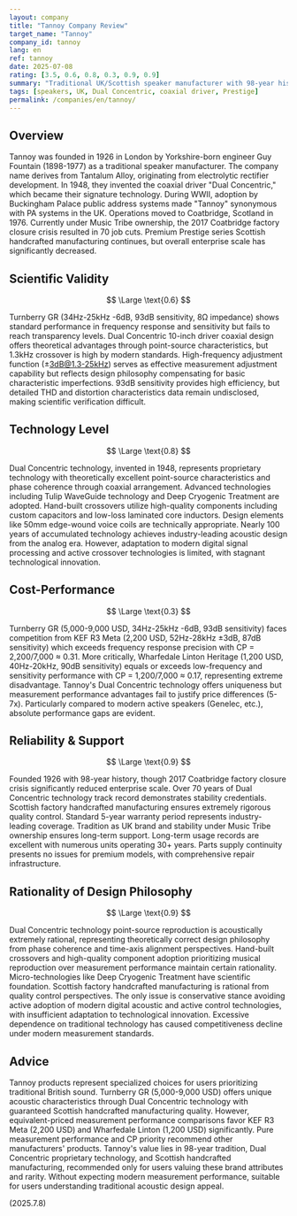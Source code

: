 ```yaml
---
layout: company
title: "Tannoy Company Review"
target_name: "Tannoy"
company_id: tannoy
lang: en
ref: tannoy
date: 2025-07-08
rating: [3.5, 0.6, 0.8, 0.3, 0.9, 0.9]
summary: "Traditional UK/Scottish speaker manufacturer with 98-year history, but 2017 factory closure reduced scale. Dual Concentric technology is unique but cost-performance has declined by modern measurement standards."
tags: [speakers, UK, Dual Concentric, coaxial driver, Prestige]
permalink: /companies/en/tannoy/
---
```


## Overview

Tannoy was founded in 1926 in London by Yorkshire-born engineer Guy Fountain (1898-1977) as a traditional speaker manufacturer. The company name derives from Tantalum Alloy, originating from electrolytic rectifier development. In 1948, they invented the coaxial driver "Dual Concentric," which became their signature technology. During WWII, adoption by Buckingham Palace public address systems made "Tannoy" synonymous with PA systems in the UK. Operations moved to Coatbridge, Scotland in 1976. Currently under Music Tribe ownership, the 2017 Coatbridge factory closure crisis resulted in 70 job cuts. Premium Prestige series Scottish handcrafted manufacturing continues, but overall enterprise scale has significantly decreased.

## Scientific Validity

$$ \Large \text{0.6} $$

Turnberry GR (34Hz-25kHz -6dB, 93dB sensitivity, 8Ω impedance) shows standard performance in frequency response and sensitivity but fails to reach transparency levels. Dual Concentric 10-inch driver coaxial design offers theoretical advantages through point-source characteristics, but 1.3kHz crossover is high by modern standards. High-frequency adjustment function (±3dB@1.3-25kHz) serves as effective measurement adjustment capability but reflects design philosophy compensating for basic characteristic imperfections. 93dB sensitivity provides high efficiency, but detailed THD and distortion characteristics data remain undisclosed, making scientific verification difficult.

## Technology Level

$$ \Large \text{0.8} $$

Dual Concentric technology, invented in 1948, represents proprietary technology with theoretically excellent point-source characteristics and phase coherence through coaxial arrangement. Advanced technologies including Tulip WaveGuide technology and Deep Cryogenic Treatment are adopted. Hand-built crossovers utilize high-quality components including custom capacitors and low-loss laminated core inductors. Design elements like 50mm edge-wound voice coils are technically appropriate. Nearly 100 years of accumulated technology achieves industry-leading acoustic design from the analog era. However, adaptation to modern digital signal processing and active crossover technologies is limited, with stagnant technological innovation.

## Cost-Performance

$$ \Large \text{0.3} $$

Turnberry GR (5,000-9,000 USD, 34Hz-25kHz -6dB, 93dB sensitivity) faces competition from KEF R3 Meta (2,200 USD, 52Hz-28kHz ±3dB, 87dB sensitivity) which exceeds frequency response precision with CP = 2,200/7,000 ≈ 0.31. More critically, Wharfedale Linton Heritage (1,200 USD, 40Hz-20kHz, 90dB sensitivity) equals or exceeds low-frequency and sensitivity performance with CP = 1,200/7,000 ≈ 0.17, representing extreme disadvantage. Tannoy's Dual Concentric technology offers uniqueness but measurement performance advantages fail to justify price differences (5-7x). Particularly compared to modern active speakers (Genelec, etc.), absolute performance gaps are evident.

## Reliability & Support

$$ \Large \text{0.9} $$

Founded 1926 with 98-year history, though 2017 Coatbridge factory closure crisis significantly reduced enterprise scale. Over 70 years of Dual Concentric technology track record demonstrates stability credentials. Scottish factory handcrafted manufacturing ensures extremely rigorous quality control. Standard 5-year warranty period represents industry-leading coverage. Tradition as UK brand and stability under Music Tribe ownership ensures long-term support. Long-term usage records are excellent with numerous units operating 30+ years. Parts supply continuity presents no issues for premium models, with comprehensive repair infrastructure.

## Rationality of Design Philosophy

$$ \Large \text{0.9} $$

Dual Concentric technology point-source reproduction is acoustically extremely rational, representing theoretically correct design philosophy from phase coherence and time-axis alignment perspectives. Hand-built crossovers and high-quality component adoption prioritizing musical reproduction over measurement performance maintain certain rationality. Micro-technologies like Deep Cryogenic Treatment have scientific foundation. Scottish factory handcrafted manufacturing is rational from quality control perspectives. The only issue is conservative stance avoiding active adoption of modern digital acoustic and active control technologies, with insufficient adaptation to technological innovation. Excessive dependence on traditional technology has caused competitiveness decline under modern measurement standards.

## Advice

Tannoy products represent specialized choices for users prioritizing traditional British sound. Turnberry GR (5,000-9,000 USD) offers unique acoustic characteristics through Dual Concentric technology with guaranteed Scottish handcrafted manufacturing quality. However, equivalent-priced measurement performance comparisons favor KEF R3 Meta (2,200 USD) and Wharfedale Linton (1,200 USD) significantly. Pure measurement performance and CP priority recommend other manufacturers' products. Tannoy's value lies in 98-year tradition, Dual Concentric proprietary technology, and Scottish handcrafted manufacturing, recommended only for users valuing these brand attributes and rarity. Without expecting modern measurement performance, suitable for users understanding traditional acoustic design appeal.

(2025.7.8)